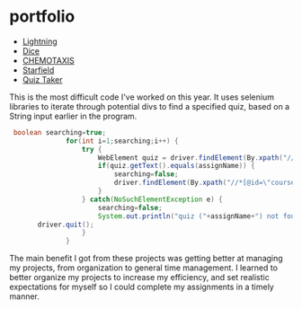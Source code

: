 # portfolio

* [Lightning](https://github.com/SamEriksenSchultz/lightning2/blob/gh-pages/Lightning.pde)
* [Dice](https://github.com/SamEriksenSchultz/dice3/tree/gh-pages)
* [CHEMOTAXIS](https://github.com/SamEriksenSchultz/chemotaxis4/tree/gh-pages)
* [Starfield](https://github.com/SamEriksenSchultz/starfield5)
* [Quiz Taker](https://github.com/SamEriksenSchultz/starfield5)


This is the most difficult code I've worked on this year. It uses selenium libraries to iterate through potential divs to find a specified quiz, based on a String input earlier in the program.

```Java
 boolean searching=true;
			  for(int i=1;searching;i++) {
				  try {
					  WebElement quiz = driver.findElement(By.xpath("//*[@id=\"course-profile-materials\"]/div[2]/div/div["+i+"]/div/div[3]/div[1]/a"));
					  if(quiz.getText().equals(assignName)) {
						  searching=false;
						  driver.findElement(By.xpath("//*[@id=\"course-profile-materials\"]/div[2]/div/div["+i+"]/div/div[3]/div[1]/a")).click();
					  }
				  } catch(NoSuchElementException e) {
					  searching=false;
					  System.out.println("quiz ("+assignName+") not found");
       driver.quit();
				  }
			  }
```
The main benefit I got from these projects was getting better at managing my projects, from organization to general time management. I learned to better organize my projects to increase my efficiency, and set realistic expectations for myself so I could complete my assignments in a timely manner.

